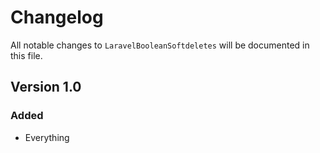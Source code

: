 # Changelog

All notable changes to `LaravelBooleanSoftdeletes` will be documented in this file.

## Version 1.0

### Added
- Everything
